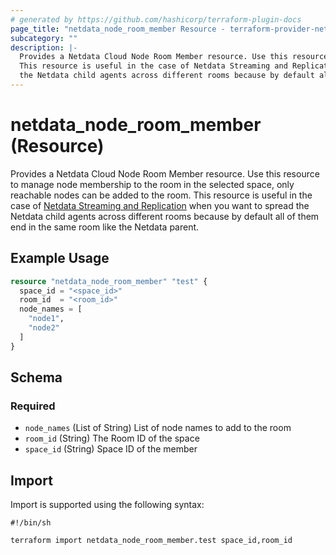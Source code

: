 ```yaml
---
# generated by https://github.com/hashicorp/terraform-plugin-docs
page_title: "netdata_node_room_member Resource - terraform-provider-netdata"
subcategory: ""
description: |-
  Provides a Netdata Cloud Node Room Member resource. Use this resource to manage node membership to the room in the selected space, only reachable nodes can be added to the room.
  This resource is useful in the case of Netdata Streaming and Replication https://learn.netdata.cloud/docs/observability-centralization-points/metrics-centralization-points/ when you want to spread
  the Netdata child agents across different rooms because by default all of them end in the same room like the Netdata parent.
---
```


# netdata_node_room_member (Resource)

Provides a Netdata Cloud Node Room Member resource. Use this resource to manage node membership to the room in the selected space, only reachable nodes can be added to the room.
This resource is useful in the case of [Netdata Streaming and Replication](https://learn.netdata.cloud/docs/observability-centralization-points/metrics-centralization-points/) when you want to spread
the Netdata child agents across different rooms because by default all of them end in the same room like the Netdata parent.

## Example Usage

```terraform
resource "netdata_node_room_member" "test" {
  space_id = "<space_id>"
  room_id  = "<room_id>"
  node_names = [
    "node1",
    "node2"
  ]
}
```

<!-- schema generated by tfplugindocs -->
## Schema

### Required

- `node_names` (List of String) List of node names to add to the room
- `room_id` (String) The Room ID of the space
- `space_id` (String) Space ID of the member

## Import

Import is supported using the following syntax:

```shell
#!/bin/sh

terraform import netdata_node_room_member.test space_id,room_id
```
